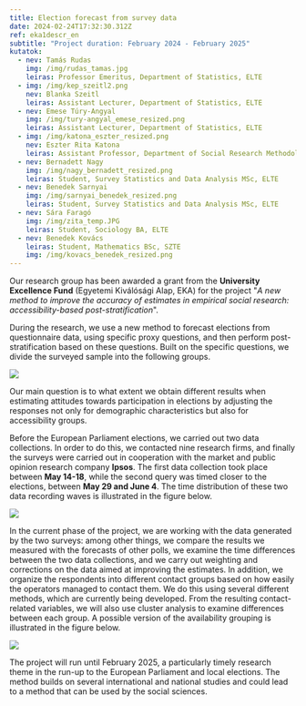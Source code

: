 ```yaml
---
title: Election forecast from survey data
date: 2024-02-24T17:32:30.312Z
ref: eka1descr_en
subtitle: "Project duration: February 2024 - February 2025"
kutatok:
  - nev: Tamás Rudas
    img: /img/rudas_tamas.jpg
    leiras: Professor Emeritus, Department of Statistics, ELTE
  - img: /img/kep_szeitl2.png
    nev: Blanka Szeitl
    leiras: Assistant Lecturer, Department of Statistics, ELTE
  - nev: Emese Túry-Angyal
    img: /img/tury-angyal_emese_resized.png
    leiras: Assistant Lecturer, Department of Statistics, ELTE
  - img: /img/katona_eszter_resized.png
    nev: Eszter Rita Katona
    leiras: Assistant Professor, Department of Social Research Methodology, ELTE
  - nev: Bernadett Nagy
    img: /img/nagy_bernadett_resized.png
    leiras: Student, Survey Statistics and Data Analysis MSc, ELTE
  - nev: Benedek Sarnyai
    img: /img/sarnyai_benedek_resized.png
    leiras: Student, Survey Statistics and Data Analysis MSc, ELTE
  - nev: Sára Faragó
    img: /img/zita_temp.JPG
    leiras: Student, Sociology BA, ELTE
  - nev: Benedek Kovács
    leiras: Student, Mathematics BSc, SZTE
    img: /img/kovacs_benedek_resized.png
---
```

Our research group has been awarded a grant from the **University Excellence Fund** (Egyetemi Kiválósági Alap, EKA) for the project "*A new method to improve the accuracy of estimates in empirical social research: accessibility-based post-stratification*".

During the research, we use a new method to forecast elections from questionnaire data, using specific proxy questions, and then perform post-stratification based on these questions. Built on the specific questions, we divide the surveyed sample into the following groups.

![](/img/eka_savdiagram_abra_en.png)

Our main question is to what extent we obtain different results when estimating attitudes towards participation in elections by adjusting the responses not only for demographic characteristics but also for accessibility groups. 

Before the European Parliament elections, we carried out two data collections. In order to do this, we contacted nine research firms, and finally the surveys were carried out in cooperation with the market and public opinion research company **Ipsos**. The first data collection took place between **May 14-18**, while the second query was timed closer to the elections, between **May 29 and June 4**. The time distribution of these two data recording waves is illustrated in the figure below.

![](/img/eka_adatfelvetel_abra_en.png)

In the current phase of the project, we are working with the data generated by the two surveys: among other things, we compare the results we measured with the forecasts of other polls, we examine the time differences between the two data collections, and we carry out weighting and corrections on the data aimed at improving the estimates. In addition, we organize the respondents into different contact groups based on how easily the operators managed to contact them. We do this using several different methods, which are currently being developed. From the resulting contact-related variables, we will also use cluster analysis to examine differences between each group. A possible version of the availability grouping is illustrated in the figure below.

![](/img/eka_elerhetoseg_donut_cut_en.png)

The project will run until February 2025, a particularly timely research theme in the run-up to the European Parliament and local elections. The method builds on several international and national studies and could lead to a method that can be used by the social sciences.
